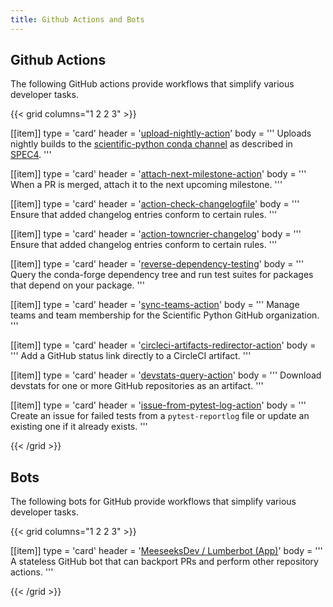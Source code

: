 ```yaml
---
title: Github Actions and Bots
---
```


## Github Actions

The following GitHub actions provide workflows that simplify various developer tasks.

{{< grid columns="1 2 2 3" >}}

[[item]]
type = 'card'
header = '[upload-nightly-action](https://github.com/scientific-python/upload-nightly-action)'
body = '''
Uploads nightly builds to the [scientific-python conda channel](https://anaconda.org/scientific-python-nightly-wheels) as described in [SPEC4](https://scientific-python.org/specs/spec-0004/).
'''

[[item]]
type = 'card'
header = '[attach-next-milestone-action](https://github.com/scientific-python/attach-next-milestone-action)'
body = '''
When a PR is merged, attach it to the next upcoming milestone.
'''

[[item]]
type = 'card'
header = '[action-check-changelogfile](https://github.com/scientific-python/action-check-changelogfile)'
body = '''
Ensure that added changelog entries conform to certain rules.
'''

[[item]]
type = 'card'
header = '[action-towncrier-changelog](https://github.com/scientific-python/action-towncrier-changelog)'
body = '''
Ensure that added changelog entries conform to certain rules.
'''

[[item]]
type = 'card'
header = '[reverse-dependency-testing](https://github.com/scientific-python/reverse-dependency-testing)'
body = '''
Query the conda-forge dependency tree and run test suites for packages that depend on your package.
'''

[[item]]
type = 'card'
header = '[sync-teams-action](https://github.com/scientific-python/sync-teams-action)'
body = '''
Manage teams and team membership for the Scientific Python GitHub organization.
'''

[[item]]
type = 'card'
header = '[circleci-artifacts-redirector-action](https://github.com/scientific-python/circleci-artifacts-redirector-action)'
body = '''
Add a GitHub status link directly to a CircleCI artifact.
'''

[[item]]
type = 'card'
header = '[devstats-query-action](https://github.com/scientific-python/devstats-query-action)'
body = '''
Download devstats for one or more GitHub repositories as an artifact.
'''

[[item]]
type = 'card'
header = '[issue-from-pytest-log-action](https://github.com/scientific-python/issue-from-pytest-log-action)'
body = '''
Create an issue for failed tests from a ``pytest-reportlog`` file or update an existing one if it already exists.
'''

{{< /grid >}}

## Bots

The following bots for GitHub provide workflows that simplify various developer tasks.

{{< grid columns="1 2 2 3" >}}

[[item]]
type = 'card'
header = '[MeeseeksDev / Lumberbot (App)](https://github.com/scientific-python/MeeseeksDev)'
body = '''
A stateless GitHub bot that can backport PRs and perform other repository actions.
'''

{{< /grid >}}
